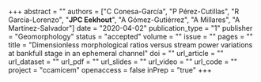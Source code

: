 +++
abstract = ""
authors = ["C Conesa-García", "P Pérez-Cutillas", "R García-Lorenzo", "**JPC Eekhout**", "A Gómez-Gutiérrez", "A Millares", "A Martínez-Salvador"]
date = "2020-04-02"
publication_type = "1"
publisher = "Geomorphology"
status = "accepted"
volume = ""
issue = ""
pages = ""
title = "Dimensionless morphological ratios versus stream power variations at bankfull stage in an ephemeral channel"
doi = ""
url_article = ""
url_dataset = ""
url_pdf = ""
url_slides = ""
url_video = ""
url_code = ""
project = "ccamicem"
openaccess = false
inPrep = "true"
+++


